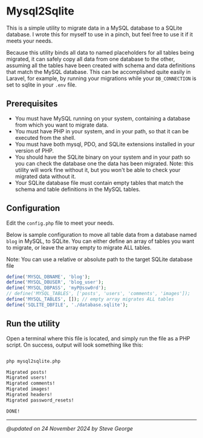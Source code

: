 # Mysql2Sqlite

This is a simple utility to migrate data in a MySQL database to a SQLite 
database.  I wrote this for myself to use in a pinch, but feel free to use
it if it meets your needs.

Because this utility binds all data to named placeholders for all tables
being migrated, it can safely copy all data from one database to the other,
assuming all the tables have been created with schema and data definitions
that match the MySQL database.  This can be accomplished quite easily in
Laravel, for example, by running your migrations while your `DB_CONNECTION`
is set to sqlite in your `.env` file.

## Prerequisites

* You must have MySQL running on your system, containing a database from which
you want to migrate data.
* You must have PHP in your system, and in your path, so that it can be
executed from the shell.
* You must have both mysql, PDO, and SQLite extensions installed in your
version of PHP.
* You should have the SQLite binary on your system and in your path so you 
can check the database one the data has been migrated.  Note: this utility
will work fine without it, but you won't be able to check your migrated
data without it.
* Your SQLite database file must contain empty tables that match the
schema and table definitions in the MySQL tables. 

## Configuration

Edit the `config.php` file to meet your needs.

Below is sample configuration to move all table data from a database 
named `blog` in MySQL, to SQLite. You can either define an array of tables 
you want to migrate, or leave the array empty to migrate ALL tables. 

Note: You can use a relative or absolute path to the target SQLite
database file

```php
define('MYSQL_DBNAME', 'blog');
define('MYSQL_DBUSER', 'blog_user');
define('MYSQL_DBPASS', 'myP@ssw0rd');
// define('MYSQL_TABLES', ['posts', 'users', 'comments', 'images']);
define('MYSQL_TABLES', []); // empty array migrates ALL tables
define('SQLITE_DBFILE', './database.sqlite');
```

## Run the utility

Open a terminal where this file is located, and simply run the file as
a PHP script.  On success, output will look something like this:

```bash

php mysql2sqlite.php           

Migrated posts!
Migrated users!
Migrated comments!
Migrated images!
Migrated headers!
Migrated password_resets!

DONE!

```
---

_@updated on 24 November 2024 by Steve George_